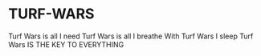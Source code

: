# TURF-WARS

Turf Wars is all I need
Turf Wars is all I breathe
With Turf Wars I sleep
Turf Wars IS THE KEY TO EVERYTHING
